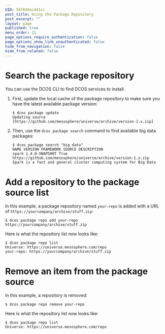 ```yaml
---
UID: 56f049ac441cc
post_title: Using the Package Repository
post_excerpt: ""
layout: page
published: true
menu_order: 21
page_options_require_authentication: false
page_options_show_link_unauthenticated: false
hide_from_navigation: false
hide_from_related: false
---
```

# Search the package repository

You can use the DCOS CLI to find DCOS services to install.

1.  First, update the local cache of the package repository to make sure you have the latest available package version:
    
        $ dcos package update
        Updating source [https://github.com/mesosphere/universe/archive/version-1.x.zip]
        

2.  Then, use the `dcos package search` command to find available big data packages:
    
        $ dcos package search "big data"
        NAME VERSION FRAMEWORK SOURCE DESCRIPTION  
        spark 1.4.0-SNAPSHOT True https://github.com/mesosphere/universe/archive/version-1.x.zip Spark is a fast and general cluster computing system for Big Data
        

# Add a repository to the package source list

In this example, a package repository named `your-repo` is added with a URL of `https://yourcompany/archive/stuff.zip`:

    $ dcos package repo add your-repo https://yourcompany/archive/stuff.zip
    

Here is what the repository list now looks like:

    $ dcos package repo list
    Universe: https://universe.mesosphere.com/repo
    your-repo: https://yourcompany/archive/stuff.zip
    

# Remove an item from the package source

In this example, a repository is removed:

    $ dcos package repo remove your-repo
    

Here is what the repository list now looks like:

    $ dcos package repo list
    Universe: https://universe.mesosphere.com/repo